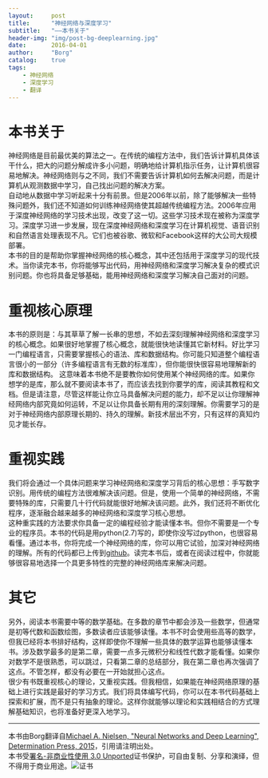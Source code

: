 ```yaml
---
layout: 	post
title:		"神经网络与深度学习"
subtitle:	"——本书关于"
header-img:	"img/post-bg-deeplearning.jpg"
date:		2016-04-01
author: 	"Borg"
catalog:	true
tags:
    - 神经网络
    - 深度学习
    - 翻译
---
```

# 本书关于
神经网络是目前最优美的算法之一。在传统的编程方法中，我们告诉计算机具体该干什么，把大的问题分解成许多小问题，明确地给计算机指示任务，让计算机很容易地解决。神经网络则与之不同，我们不需要告诉计算机如何去解决问题，而是计算机从观测数据中学习，自己找出问题的解决方案。  
自动地从数据中学习听起来十分有前景。但是2006年以前，除了能够解决一些特殊问题外，我们还不知道如何训练神经网络使其超越传统编程方法。2006年应用于深度神经网络的学习技术出现，改变了这一切。这些学习技术现在被称为深度学习。深度学习进一步发展，现在深度神经网络和深度学习在计算机视觉、语音识别和自然语言处理表现不凡。它们也被谷歌、微软和Facebook这样的大公司大规模部署。  
本书的目的是帮助你掌握神经网络的核心概念，其中还包括用于深度学习的现代技术。当你读完本书，你将能够写出代码，用神经网络和深度学习解决复杂的模式识别问题。你也将具备足够基础，能用神经网络和深度学习解决自己面对的问题。  
# 重视核心原理
本书的原则是：与其草草了解一长串的思想，不如去深刻理解神经网络和深度学习的核心概念。如果很好地掌握了核心概念，就能很快地读懂其它新材料。好比学习一门编程语言，只需要掌握核心的语法、库和数据结构。你可能只知道整个编程语言很小的一部分（许多编程语言有无数的标准库），但你能很快很容易地理解新的库和数据结构。
这意味着本书绝不是要教你如何使用某个神经网络的库。如果你想学的是库，那么就不要阅读本书了，而应该去找到你要学的库，阅读其教程和文档。但是请注意，尽管这样能让你立马具备解决问题的能力，却不足以让你理解神经网络内部究竟如何运转，不足以让你具备长期有用的深刻理解。你需要学习的是对于神经网络内部原理长期的、持久的理解。新技术层出不穷，只有这样的真知灼见才能长存。  
# 重视实践
我们将会通过一个具体问题来学习神经网络和深度学习背后的核心思想：手写数字识别。用传统的编程方法很难解决该问题。但是，使用一个简单的神经网络，不需要特殊的库，只需要几十行代码就能很好地解决该问题。此外，我们还将不断优化程序，逐渐融合越来越多的神经网络和深度学习核心思想。  
这种重实践的方法要求你具备一定的编程经验才能读懂本书。但你不需要是一个专业的程序员。本书的代码是用python(2.7)写的，即使你没写过python，也很容易看懂。通过本书，你将完成一个神经网络的库，你可以用它试验，加深对神经网络的理解。所有的代码都已上传到[github](https://github.com/mnielsen/neural-networks-and-deep-learning)。读完本书后，或者在阅读过程中，你就能够很容易地选择一个具更多特性的完整的神经网络库来解决问题。  
# 其它
另外，阅读本书需要中等的数学基础。在多数的章节中都会涉及一些数学，但通常是初等代数和函数绘图，多数读者应该能够读懂。本书不时会使用些高等的数学，但我已经将本书排好结构，这样即使你不理解一些具体的数学运算也能够读懂本书。涉及数学最多的是第二章，需要一点多元微积分和线性代数才能看懂。如果你对数学不是很熟悉，可以跳过，只看第二章的总结部分，我在第二章也再次强调了这点。不管怎样，都没有必要在一开始就担心这点。  
很少有书既重视核心的理论，又重视实践。但我相信，如果能在神经网络原理的基础上进行实践是最好的学习方式。我们将具体编写代码，你可以在本书代码基础上探索和扩展，而不是只有抽象的理论。这样你就能够以理论和实践相结合的方式理解基础知识，也将准备好更深入地学习。  

---
本书由Borg翻译自[Michael A. Nielsen, "Neural Networks and
Deep Learning", Determination Press, 2015](http://neuralnetworksanddeeplearning.com/about.html)，引用请注明出处。  
本书受[署名-非商业性使用 3.0 Unported](http://creativecommons.org/licenses/by-nc/3.0/legalcode)证书保护，可自由复制、分享和演绎，但不得用于商业用途。![证书](http://i.creativecommons.org/l/by-nc/3.0/88x31.png)
